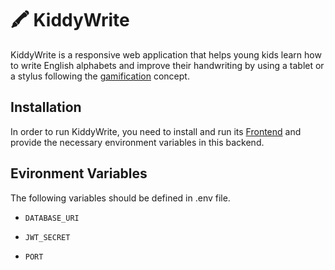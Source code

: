 # :crayon: KiddyWrite

KiddyWrite is a responsive web application that helps young kids learn how to write English alphabets and improve their handwriting by using a tablet or a stylus following the [gamification](https://en.wikipedia.org/wiki/Gamification) concept.

## Installation

 

In order to run KiddyWrite, you need to install and run its [Frontend](https://github.com/He-Nd/kiddy-write) and provide the necessary environment variables in this backend.

## Evironment Variables

The following variables should be defined in .env file.

- `DATABASE_URI`

- `JWT_SECRET`

- `PORT`

